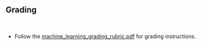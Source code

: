 ## Grading
​
* Follow the [machine_learning_grading_rubric.pdf](../Instructions/machine_learning_grading_rubric.pdf) for grading instructions.
